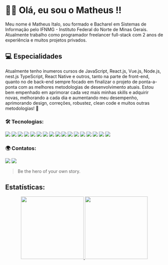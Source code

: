  # 👋🏻 Olá, eu sou o Matheus !! 

Meu nome é Matheus Italo, sou formado e Bacharel em Sistemas de Informação pelo IFNMG - Instituto Federal do Norte de Minas Gerais. Atualmente trabalho como programador freelancer full-stack com 2 anos de experiência e muitos projetos privados.
  ## 💻 Especialidades
<p>Atualmente tenho inumeros cursos de JavaScript, React.js, Vue.js, Node.js, nest.js TypeScript, React Native e outros, tanto na parte de front-end, quanto no de back-end sempre focado em finalizar o projeto de ponta-a-ponta com as melhores metodologias de desenvolvimento atuais. Estou bem empenhado em aprimorar cada vez mais minhas skills e adquirir novas, melhorando a cada dia e aumentando meu desempenho, aprimorando design, correções, robustez, clean code e muitos outras metodologias! 🤖</p>


<link rel="stylesheet" href="https://cdn.jsdelivr.net/gh/devicons/devicon@v2.15.1/devicon.min.css">
      
### 🛠 Tecnologias:
  <div>
  <img src="https://img.shields.io/badge/Javascript-20232A?style=for-the-badge&logo=javascript">
  <img src="https://img.shields.io/badge/react-%2320232a.svg?style=for-the-badge&logo=react&logoColor=%2361DAFB">
  <img src="https://img.shields.io/badge/TypeScript-007ACC?style=for-the-badge&logo=typescript&logoColor=white">
  <img src="https://img.shields.io/badge/node.js-6DA55F?style=for-the-badge&logo=node.js&logoColor=white">
  <img src="https://img.shields.io/badge/HTML5-E34F26?style=for-the-badge&logo=html5&logoColor=white">
  <img src="https://img.shields.io/badge/react_native-%2320232a.svg?style=for-the-badge&logo=react&logoColor=%2361DAFB">
   <img src="https://img.shields.io/badge/nestjs-%23E0234E.svg?style=for-the-badge&logo=nestjs&logoColor=white">
  <img src="https://img.shields.io/badge/tailwindcss-%2338B2AC.svg?style=for-the-badge&logo=tailwind-css&logoColor=white">
    <img src="https://img.shields.io/badge/vuejs-%2335495e.svg?style=for-the-badge&logo=vuedotjs&logoColor=%234FC08D">
   <img src="https://img.shields.io/badge/laravel-%23FF2D20.svg?style=for-the-badge&logo=laravel&logoColor=white">
   <img src="https://img.shields.io/badge/figma-%23F24E1E.svg?style=for-the-badge&logo=figma&logoColor=white">
   <img src="https://img.shields.io/badge/Insomnia-black?style=for-the-badge&logo=insomnia&logoColor=5849BE">
  <img src="https://img.shields.io/badge/mysql-%2300ff.svg?style=for-the-badge&logo=mysql&logoColor=white">   
   <img src="https://img.shields.io/badge/Firebase-039BE5?style=for-the-badge&logo=Firebase&logoColor=white">
   <img src="https://img.shields.io/badge/MongoDB-%234ea94b.svg?style=for-the-badge&logo=mongodb&logoColor=white">
    <img src="https://img.shields.io/badge/git-%23F05033.svg?style=for-the-badge&logo=git&logoColor=white">
<img src="https://img.shields.io/badge/postgres-%23316192.svg?style=for-the-badge&logo=postgresql&logoColor=white">
     
  </div>
  

### 🌍 Contatos:
<div>
<a href="https://www.instagram.com/math.italo/" target="_blank"><img src="https://img.shields.io/badge/-Instagram-%23E4405F?style=for-the-badge&logo=instagram&logoColor=white" target="_blank"></a>
<a href="https://www.linkedin.com/in/matheus-italo-7ab09b243/" target="_blank"><img src="https://img.shields.io/badge/-LinkedIn-%230077B5?style=for-the-badge&logo=linkedin&logoColor=white" target="_blank"></a>   
</div>

> Be the hero of your own story.

## Estatísticas:
<div align="center">
<a href="https://github.com/Haigan">
      <img height="200em" src="https://github-readme-stats.vercel.app/api?username=Haigan&show_icons=true&theme=dracula&include_all_commits=true&count_private=true"/>
<img height="200em" src="https://github-readme-stats.vercel.app/api/top-langs/?username=Haigan&layout=compact&langs_count=7&theme=dracula"/>
</div>
 


 











       
